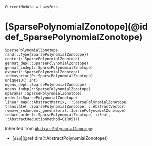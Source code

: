 ```@meta
CurrentModule = LazySets
```

# [SparsePolynomialZonotope](@id def_SparsePolynomialZonotope)

```@docs
SparsePolynomialZonotope
rand(::Type{SparsePolynomialZonotope})
center(::SparsePolynomialZonotope)
genmat_dep(::SparsePolynomialZonotope)
genmat_indep(::SparsePolynomialZonotope)
expmat(::SparsePolynomialZonotope)
indexvector(P::SparsePolynomialZonotope)
uniqueID(::Int)
ngens_dep(::SparsePolynomialZonotope)
ngens_indep(::SparsePolynomialZonotope)
nparams(::SparsePolynomialZonotope)
order(::SparsePolynomialZonotope)
linear_map(::AbstractMatrix, ::SparsePolynomialZonotope)
translate(::SparsePolynomialZonotope, ::AbstractVector)
remove_redundant_generators(::SparsePolynomialZonotope)
reduce_order(::SparsePolynomialZonotope, ::Real, ::AbstractReductionMethod=GIR05())
```
Inherited from [`AbstractPolynomialZonotope`](@ref):
* [`dim`](@ref dim(::AbstractPolynomialZonotope))

